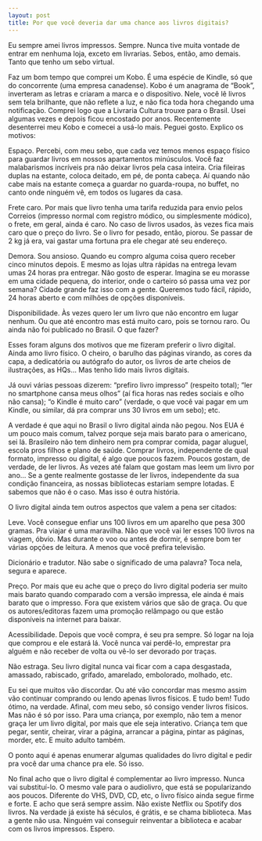 ```yaml
---
layout: post
title: Por que você deveria dar uma chance aos livros digitais?
---
```


Eu sempre amei livros impressos. Sempre. Nunca tive muita vontade de entrar em nenhuma loja, exceto em livrarias. Sebos, então, amo demais. Tanto que tenho um sebo virtual.

Faz um bom tempo que comprei um Kobo. É uma espécie de Kindle, só que do concorrente (uma empresa canadense). Kobo é um anagrama de “Book”, inverteram as letras e criaram a marca e o dispositivo. Nele, você lê livros sem tela brilhante, que não reflete a luz, e não fica toda hora chegando uma notificação. Comprei logo que a Livraria Cultura trouxe para o Brasil. Usei algumas vezes e depois ficou encostado por anos. Recentemente desenterrei meu Kobo e comecei a usá-lo mais. Peguei gosto. Explico os motivos:

Espaço. Percebi, com meu sebo, que cada vez temos menos espaço físico para guardar livros em nossos apartamentos minúsculos. Você faz malabarismos incríveis pra não deixar livros pela casa inteira. Cria fileiras duplas na estante, coloca deitado, em pé, de ponta cabeça. Aí quando não cabe mais na estante começa a guardar no guarda-roupa, no buffet, no canto onde ninguém vê, em todos os lugares da casa.

Frete caro. Por mais que livro tenha uma tarifa reduzida para envio pelos Correios (impresso normal com registro módico, ou simplesmente módico), o frete, em geral, ainda é caro. No caso de livros usados, às vezes fica mais caro que o preço do livro. Se o livro for pesado, então, piorou. Se passar de 2 kg já era, vai gastar uma fortuna pra ele chegar até seu endereço.

Demora. Sou ansioso. Quando eu compro alguma coisa quero receber cinco minutos depois. E mesmo as lojas ultra rápidas na entrega levam umas 24 horas pra entregar. Não gosto de esperar. Imagina se eu morasse em uma cidade pequena, do interior, onde o carteiro só passa uma vez por semana? Cidade grande faz isso com a gente. Queremos tudo fácil, rápido, 24 horas aberto e com milhões de opções disponíveis.

Disponibilidade. Às vezes quero ler um livro que não encontro em lugar nenhum. Ou que até encontro mas está muito caro, pois se tornou raro. Ou ainda não foi publicado no Brasil. O que fazer?

Esses foram alguns dos motivos que me fizeram preferir o livro digital. Ainda amo livro físico. O cheiro, o barulho das páginas virando, as cores da capa, a dedicatória ou autógrafo do autor, os livros de arte cheios de ilustrações, as HQs… Mas tenho lido mais livros digitais.

Já ouvi várias pessoas dizerem: “prefiro livro impresso” (respeito total); “ler no smartphone cansa meus olhos” (aí fica horas nas redes sociais e olho não cansa); “o Kindle é muito caro” (verdade, o que você vai pagar em um Kindle, ou similar, dá pra comprar uns 30 livros em um sebo); etc.

A verdade é que aqui no Brasil o livro digital ainda não pegou. Nos EUA é um pouco mais comum, talvez porque seja mais barato para o americano, sei lá. Brasileiro não tem dinheiro nem pra comprar comida, pagar aluguel, escola pros filhos e plano de saúde. Comprar livros, independente de qual formato, impresso ou digital, é algo que poucos fazem. Poucos gostam, de verdade, de ler livros. Às vezes até falam que gostam mas leem um livro por ano… Se a gente realmente gostasse de ler livros, independente da sua condição financeira, as nossas bibliotecas estariam sempre lotadas. E sabemos que não é o caso. Mas isso é outra história.

O livro digital ainda tem outros aspectos que valem a pena ser citados:

Leve. Você consegue enfiar uns 100 livros em um aparelho que pesa 300 gramas. Pra viajar é uma maravilha. Não que você vai ler esses 100 livros na viagem, óbvio. Mas durante o voo ou antes de dormir, é sempre bom ter várias opções de leitura. A menos que você prefira televisão.

Dicionário e tradutor. Não sabe o significado de uma palavra? Toca nela, segura e aparece.

Preço. Por mais que eu ache que o preço do livro digital poderia ser muito mais barato quando comparado com a versão impressa, ele ainda é mais barato que o impresso. Fora que existem vários que são de graça. Ou que os autores/editoras fazem uma promoção relâmpago ou que estão disponíveis na internet para baixar.

Acessibilidade. Depois que você compra, é seu pra sempre. Só logar na loja que comprou e ele estará lá. Você nunca vai perdê-lo, emprestar pra alguém e não receber de volta ou vê-lo ser devorado por traças.

Não estraga. Seu livro digital nunca vai ficar com a capa desgastada, amassado, rabiscado, grifado, amarelado, embolorado, molhado, etc.

Eu sei que muitos vão discordar. Ou até vão concordar mas mesmo assim vão continuar comprando ou lendo apenas livros físicos. E tudo bem! Tudo ótimo, na verdade. Afinal, com meu sebo, só consigo vender livros físicos. Mas não é só por isso. Para uma criança, por exemplo, não tem a menor graça ler um livro digital, por mais que ele seja interativo. Criança tem que pegar, sentir, cheirar, virar a página, arrancar a página, pintar as páginas, morder, etc. E muito adulto também.

O ponto aqui é apenas enumerar algumas qualidades do livro digital e pedir pra você dar uma chance pra ele. Só isso.

No final acho que o livro digital é complementar ao livro impresso. Nunca vai substituí-lo. O mesmo vale para o audiolivro, que está se popularizando aos poucos. Diferente do VHS, DVD, CD, etc, o livro físico ainda segue firme e forte. E acho que será sempre assim. Não existe Netflix ou Spotify dos livros. Na verdade já existe há séculos, é grátis, e se chama biblioteca. Mas a gente não usa. Ninguém vai conseguir reinventar a biblioteca e acabar com os livros impressos. Espero.
